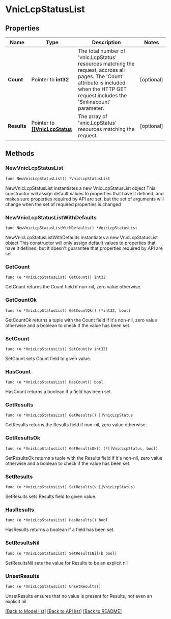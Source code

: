 # VnicLcpStatusList

## Properties

Name | Type | Description | Notes
------------ | ------------- | ------------- | -------------
**Count** | Pointer to **int32** | The total number of &#39;vnic.LcpStatus&#39; resources matching the request, accross all pages. The &#39;Count&#39; attribute is included when the HTTP GET request includes the &#39;$inlinecount&#39; parameter. | [optional] 
**Results** | Pointer to [**[]VnicLcpStatus**](vnic.LcpStatus.md) | The array of &#39;vnic.LcpStatus&#39; resources matching the request. | [optional] 

## Methods

### NewVnicLcpStatusList

`func NewVnicLcpStatusList() *VnicLcpStatusList`

NewVnicLcpStatusList instantiates a new VnicLcpStatusList object
This constructor will assign default values to properties that have it defined,
and makes sure properties required by API are set, but the set of arguments
will change when the set of required properties is changed

### NewVnicLcpStatusListWithDefaults

`func NewVnicLcpStatusListWithDefaults() *VnicLcpStatusList`

NewVnicLcpStatusListWithDefaults instantiates a new VnicLcpStatusList object
This constructor will only assign default values to properties that have it defined,
but it doesn't guarantee that properties required by API are set

### GetCount

`func (o *VnicLcpStatusList) GetCount() int32`

GetCount returns the Count field if non-nil, zero value otherwise.

### GetCountOk

`func (o *VnicLcpStatusList) GetCountOk() (*int32, bool)`

GetCountOk returns a tuple with the Count field if it's non-nil, zero value otherwise
and a boolean to check if the value has been set.

### SetCount

`func (o *VnicLcpStatusList) SetCount(v int32)`

SetCount sets Count field to given value.

### HasCount

`func (o *VnicLcpStatusList) HasCount() bool`

HasCount returns a boolean if a field has been set.

### GetResults

`func (o *VnicLcpStatusList) GetResults() []VnicLcpStatus`

GetResults returns the Results field if non-nil, zero value otherwise.

### GetResultsOk

`func (o *VnicLcpStatusList) GetResultsOk() (*[]VnicLcpStatus, bool)`

GetResultsOk returns a tuple with the Results field if it's non-nil, zero value otherwise
and a boolean to check if the value has been set.

### SetResults

`func (o *VnicLcpStatusList) SetResults(v []VnicLcpStatus)`

SetResults sets Results field to given value.

### HasResults

`func (o *VnicLcpStatusList) HasResults() bool`

HasResults returns a boolean if a field has been set.

### SetResultsNil

`func (o *VnicLcpStatusList) SetResultsNil(b bool)`

 SetResultsNil sets the value for Results to be an explicit nil

### UnsetResults
`func (o *VnicLcpStatusList) UnsetResults()`

UnsetResults ensures that no value is present for Results, not even an explicit nil

[[Back to Model list]](../README.md#documentation-for-models) [[Back to API list]](../README.md#documentation-for-api-endpoints) [[Back to README]](../README.md)



